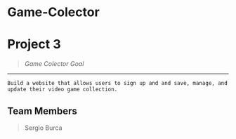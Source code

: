 # Game-Colector

# **Project 3**

> *Game Colector Goal*

---

`Build a website that allows users to sign up and and save, manage, and update their video game collection.`
 ## Team Members
 
 > Sergio Burca
